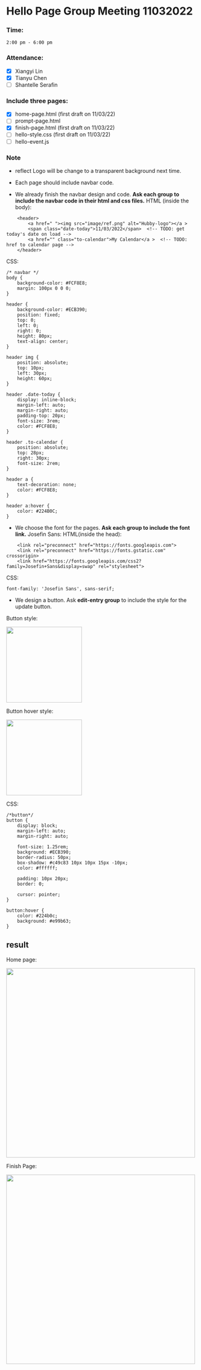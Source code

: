 # Hello Page Group Meeting 11032022


### Time:

    2:00 pm - 6:00 pm

### Attendance:
- [x] Xiangyi Lin
- [x] Tianyu Chen
- [ ] Shantelle Serafin

### Include three pages:
- [x] home-page.html (first draft on 11/03/22)
- [ ] prompt-page.html
- [x] finish-page.html (first draft on 11/03/22)
- [ ] hello-style.css (first draft on 11/03/22)
- [ ] hello-event.js

### Note

* reflect Logo will be change to a transparent background next time.

* Each page should include navbar code.

* We already finish the navbar design and code. **Ask each group to include the navbar code in their html and css files.**
HTML (inside the body):
```
    <header>
        <a href=" "><img src="image/ref.png" alt="Hubby-logo"></a >
        <span class="date-today">11/03/2022</span>  <!-- TODO: get today's date on load -->
        <a href="" class="to-calendar">My Calendar</a >  <!-- TODO: href to calendar page -->
    </header>
```
CSS:
```
/* navbar */
body {
    background-color: #FCF8E8;
    margin: 100px 0 0 0;
}

header {
    background-color: #ECB390;
    position: fixed;
    top: 0;
    left: 0;
    right: 0;
    height: 80px;
    text-align: center;
}

header img {
    position: absolute;
    top: 10px;
    left: 30px;
    height: 60px;
}

header .date-today {
    display: inline-block;
    margin-left: auto;
    margin-right: auto;
    padding-top: 20px;
    font-size: 3rem;
    color: #FCF8E8;
}

header .to-calendar {
    position: absolute;
    top: 28px;
    right: 30px;
    font-size: 2rem;
}

header a {
    text-decoration: none;
    color: #FCF8E8;
}

header a:hover {
    color: #224B0C;
}
```

* We choose the font for the pages. **Ask each group to include the font link.**
Josefin Sans:
HTML(inside the head):
```
    <link rel="preconnect" href="https://fonts.googleapis.com">
    <link rel="preconnect" href="https://fonts.gstatic.com" crossorigin>
    <link href="https://fonts.googleapis.com/css2?family=Josefin+Sans&display=swap" rel="stylesheet">
```
CSS:
```
font-family: 'Josefin Sans', sans-serif;
```

* We design a button. Ask **edit-entry group** to include the style for the update button.

Button style:

<img src="resource/button-style.png" width="200px">

Button hover style:

<img src="resource/button-hover-style.png" width="200px">

CSS:
```
/*button*/
button {
    display: block;
    margin-left: auto;
    margin-right: auto;

    font-size: 1.25rem;
    background: #ECB390;
    border-radius: 50px;
    box-shadow: #c49c83 10px 10px 15px -10px;
    color: #ffffff;
    
    padding: 10px 20px;
    border: 0;

    cursor: pointer;
}

button:hover {
    color: #224b0c;
    background: #e99b63;
}
```

## result

Home page:

<img src="resource/home-page-1103.png" width="500px">

Finish Page:

<img src="resource/finish-page-1103.jpg" width="500px">